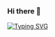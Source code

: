 ### Hi there 👋
[![Typing SVG](https://readme-typing-svg.herokuapp.com?color=%2336BCF7&lines=QA+Engineer)](https://git.io/typing-svg)

<!--
**ZVARYYKA/ZVARYYKA** is a ✨ _special_ ✨ repository because its `README.md` (this file) appears on your GitHub profile.

Here are some ideas to get you started:

- 🔭 I’m currently working on ...
- 🌱 I’m currently learning ...
- 👯 I’m looking to collaborate on ...
- 🤔 I’m looking for help with ...
- 💬 Ask me about ...
- 📫 How to reach me: ...
- 😄 Pronouns: ...
- ⚡ Fun fact: ...
-->
